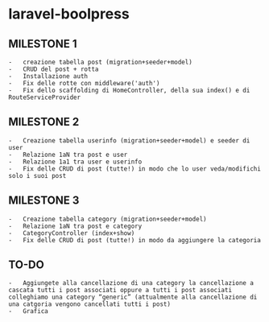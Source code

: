 # laravel-boolpress

## MILESTONE 1

    -   creazione tabella post (migration+seeder+model)
    -   CRUD del post + rotta
    -   Installazione auth
    -   Fix delle rotte con middleware('auth')
    -   Fix dello scaffolding di HomeController, della sua index() e di RouteServiceProvider

## MILESTONE 2

    -   Creazione tabella userinfo (migration+seeder+model) e seeder di user
    -   Relazione 1aN tra post e user
    -   Relazione 1a1 tra user e userinfo
    -   Fix delle CRUD di post (tutte!) in modo che lo user veda/modifichi solo i suoi post

## MILESTONE 3

    -   Creazione tabella category (migration+seeder+model)
    -   Relazione 1aN tra post e category
    -   CategoryController (index+show)
    -   Fix delle CRUD di post (tutte!) in modo da aggiungere la categoria

## TO-DO

    -   Aggiungete alla cancellazione di una category la cancellazione a cascata tutti i post associati oppure a tutti i post associati colleghiamo una category “generic” (attualmente alla cancellazione di una catgoria vengono cancellati tutti i post)
    -   Grafica
